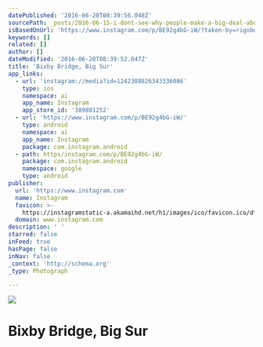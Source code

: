 ```yaml
---
datePublished: '2016-06-20T08:39:56.048Z'
sourcePath: _posts/2016-06-15-i-dont-see-why-people-make-a-big-deal-about-this-bridge-c.md
isBasedOnUrl: 'https://www.instagram.com/p/BE92g4bG-iW/?taken-by=rigobertoeliflores'
keywords: []
related: []
author: []
dateModified: '2016-06-20T08:39:52.047Z'
title: 'Bixby Bridge, Big Sur'
app_links:
  - url: 'instagram://media?id=1242388826343336086'
    type: ios
    namespace: ai
    app_name: Instagram
    app_store_id: '389801252'
  - url: 'https://www.instagram.com/p/BE92g4bG-iW/'
    type: android
    namespace: ai
    app_name: Instagram
    package: com.instagram.android
  - path: https/instagram.com/p/BE92g4bG-iW/
    package: com.instagram.android
    namespace: google
    type: android
publisher:
  url: 'https://www.instagram.com'
  name: Instagram
  favicon: >-
    https://instagramstatic-a.akamaihd.net/h1/images/ico/favicon.ico/dfa85bb1fd63.ico
  domain: www.instagram.com
description: ' '
starred: false
inFeed: true
hasPage: false
inNav: false
_context: 'http://schema.org'
_type: Photograph

---
```

![ ](https://s3-us-west-2.amazonaws.com/the-grid-img/p/c215f92ad0fd962797f6619d7f2382c05d7ebca7.jpg)

# Bixby Bridge, Big Sur